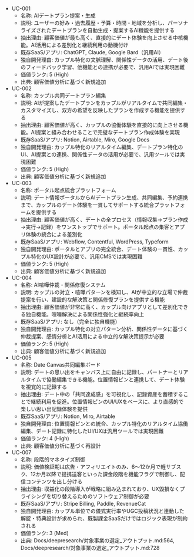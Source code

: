 ﻿- UC-001
  - 名称: AIデートプラン提案・生成
  - 説明: ユーザーの好み・過去履歴・予算・時間・地域を分析し、パーソナライズされたデートプランを自動生成・提案するAI機能を提供する
  - 抽出理由: 顧客価値が最も高く、直接的にデート体験を向上させる中核機能。AI活用による差別化と継続利用の動機付け
  - 既存SaaS/アプリ: ChatGPT, Claude, Google Bard（汎用AI）
  - 独自開発理由: カップル特化の文脈理解、関係性データの活用、デート後のフィードバック学習、他機能との連携が必要で、汎用AIでは実現困難
  - 価値ランク: 5 (High)
  - 出典: 顧客価値分析に基づく新規追加
- UC-002
  - 名称: カップル共同デートプラン編集
  - 説明: AIが提案したデートプランをカップルがリアルタイムで共同編集・カスタマイズし、双方の希望を反映したプランを作成する機能を提供する
  - 抽出理由: 顧客価値が高く、カップルの協働体験を直接的に向上させる機能。AI提案と組み合わせることで完璧なデートプラン作成体験を実現
  - 既存SaaS/アプリ: Notion, Airtable, Miro, Google Docs
  - 独自開発理由: カップル特化のリアルタイム編集、デートプラン特化のUI、AI提案との連携、関係性データの活用が必要で、汎用ツールでは実現困難
  - 価値ランク: 5 (High)
  - 出典: 顧客価値分析に基づく新規追加
- UC-003
  - 名称: ポータル起点統合プラットフォーム
  - 説明: デート情報ポータルからAIデートプラン生成、共同編集、予約連携まで、カップルのデート体験を一貫してサポートする統合プラットフォームを提供する
  - 抽出理由: 顧客価値が高く、デートの全プロセス（情報収集→プラン作成→実行→記録）をワンストップでサポート。ポータル起点の集客とアプリ体験の統合による差別化
  - 既存SaaS/アプリ: Webflow, Contentful, WordPress, Typeform
  - 独自開発理由: ポータルとアプリの完全統合、デート体験の一貫性、カップル特化のUX設計が必要で、汎用CMSでは実現困難
  - 価値ランク: 5 (High)
  - 出典: 顧客価値分析に基づく新規追加
- UC-004
  - 名称: AI喧嘩仲裁・関係修復システム
  - 説明: カップルの対立・喧嘩パターンを検知し、AIが中立的な立場で仲裁提案を行い、建設的な解決策と関係修復プランを提供する機能
  - 抽出理由: 顧客価値が非常に高く、カップル向けアプリとして差別化できる独自機能。喧嘩解決による関係性強化と継続率向上
  - 既存SaaS/アプリ: なし（完全に独自機能）
  - 独自開発理由: カップル特化の対立パターン分析、関係性データに基づく仲裁提案、感情分析とAI活用による中立的な解決策提示が必要
  - 価値ランク: 5 (High)
  - 出典: 顧客価値分析に基づく新規追加
- UC-005
  - 名称: Date Canvas共同編集ボード
  - 説明: デートの思い出をキャンバス上に自由に記録し、パートナーとリアルタイムで協働編集できる機能。位置情報ピンと連携して、デート体験を視覚的に記録する
  - 抽出理由: デート中の「共同達成感」を可視化し、記録資産を蓄積することで継続利用を促進。位置情報ピンのUI/UXをベースに、より直感的で楽しい思い出記録体験を提供
  - 既存SaaS/アプリ: Notion, Miro, Airtable
  - 独自開発理由: 位置情報ピンとの統合、カップル特化のリアルタイム協働編集、デート記録に特化したUI/UXは汎用ツールでは実現困難
  - 価値ランク: 4 (High)
  - 出典: 顧客価値分析に基づく再設計
- UC-007
  - 名称: 段階的マネタイズ制御
  - 説明: 価値検証期は広告・アフィリエイトのみ、6〜12か月で軽サブスク、12か月以降で提携送客といった課金段階を機能フラグで制御し、配信コンテンツを出し分ける
  - 抽出理由: 収益化の段階導入が戦略に組み込まれており、UX毀損なくプライシングを切り替えるためのソフトウェア制御が必要
  - 既存SaaS/アプリ: Stripe Billing, Paddle, RevenueCat
  - 独自開発理由: カップル単位での儀式実行率やUGC投稿状況と連動した解錠・特典設計が求められ、既製課金SaaSだけではロジック表現が制約される
  - 価値ランク: 3 (Med)
  - 出典: Docs/deepresearch/対象事業の選定_アウトプット.md:564, Docs/deepresearch/対象事業の選定_アウトプット.md:728
